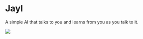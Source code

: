# JayI
A simple AI that talks to you and learns from you as you talk to it.

![](http://upload.wikimedia.org/wikipedia/commons/a/ab/Patates.jpg)
